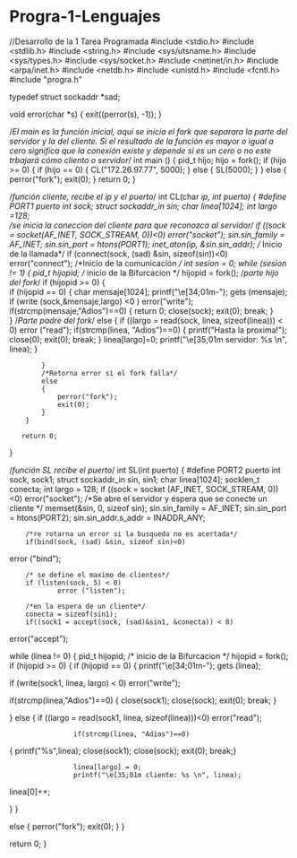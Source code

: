 Progra-1-Lenguajes
==================

//Desarrollo de la 1 Tarea Programada
#include <stdio.h>
#include <stdlib.h>
#include <string.h>
#include <sys/utsname.h>
#include <sys/types.h>
#include <sys/socket.h>
#include <netinet/in.h>
#include <arpa/inet.h>
#include <netdb.h>
#include <unistd.h>
#include <fcntl.h>
#include "progra.h"

typedef struct sockaddr *sad;
 
void error(char *s)
{
	exit((perror(s), -1));
}

/*El main es la función inicial, aqui se inicia el fork que separara la parte del servidor y la del cliente. Si el resultado de la función es mayor
 o igual a cero significa que la conexión existe y depende si es un cero o no este trbajará cómo cliento o servidor*/
int main ()
{
	pid_t hijo;
	hijo = fork();
	if (hijo >= 0)
	{
		if (hijo == 0)
		{
			CL("172.26.97.77", 5000);
		}
		else
		{
			SL(5000);
		}
	}
	else
	{
		perror("fork");
		exit(0);
	}
	return 0;
}

/*función cliente, recibe el ip y el puerto*/
int CL(char *ip, int puerto)
{
	#define PORT1 puerto
	int sock;
    struct sockaddr_in sin;
    char linea[1024];
    int largo =128;    
    /*se inicia la coneccion del cliente para que reconozca al servidor*/
    if ((sock = socket(AF_INET, SOCK_STREAM, 0))<0)
        error("socket");
        sin.sin_family = AF_INET;
        sin.sin_port = htons(PORT1);
        inet_aton(ip, &sin.sin_addr);
        /* Inicio de la llamada*/
        if (connect(sock, (sad) &sin, sizeof(sin))<0)
               error("connect");
        /*Inicio de la comunicación */
        int sesion = 0;
        while (sesion != 1)
        {
			pid_t hijopid;
			/* inicio de la Bifurcacion */
			hijopid = fork();
			/*parte hijo del fork*/
			if (hijopid >= 0)
			{	
				if (hijopid == 0)
				{
					char mensaje[1024];
					printf("\e[34;01m-");
					gets (mensaje);
					if (write (sock,&mensaje,largo) <0 )
						error("write");
					if(strcmp(mensaje,"Adios")==0)
					{
					return 0;
					close(sock);
					exit(0);
					break;
					}	
				}
				/*Parte padre del fork*/
				else
				{
					if ((largo = read(sock, linea, sizeof(linea))) < 0)
						error ("read");
					if(strcmp(linea, "Adios")==0)
					{
						printf("Hasta la proxima!");
						close(0);
						exit(0);
						break;
					}
					linea[largo]=0;
					printf("\e[35;01m servidor: %s \n", linea);	
				}

			}
			/*Retorna error si el fork falla*/
			else
			{
				perror("fork");
				exit(0);
			}
		}
      
       return 0;
}

/*función SL recibe el puerto*/
int SL(int puerto)
{
	#define PORT2 puerto
	int sock, sock1;
    struct sockaddr_in sin, sin1;
    char linea[1024];
    socklen_t conecta;
    int largo = 128;
    if ((sock = socket (AF_INET, SOCK_STREAM, 0)) <0)
		error("socket");
        /*Se abre el servidor y espera que se conecte un cliente */
        memset(&sin, 0, sizeof sin);
        sin.sin_family = AF_INET;
        sin.sin_port = htons(PORT2);
        sin.sin_addr.s_addr = INADDR_ANY;
 
        /*re rotarna un error si la busqueda no es acertada*/
        if(bind(sock, (sad) &sin, sizeof sin)<0)
error ("bind");
 
        /* se define el maximo de clientes*/
        if (listen(sock, 5) < 0)
                error ("listen");
 
        /*en la espera de un cliente*/
        conecta = sizeof(sin1);
        if((sock1 = accept(sock, (sad)&sin1, &conecta)) < 0)
error("accept");

while (linea != 0)
{
pid_t hijopid;
/* inicio de la Bifurcacion */
hijopid = fork();
if (hijopid >= 0)
{
if (hijopid == 0)
{
printf("\e[34;01m-");
gets (linea);

if (write(sock1, linea, largo) < 0)
error("write");

if(strcmp(linea,"Adios")==0)
{
close(sock1);
close(sock);
exit(0);
break;
}

}
else
{
if ((largo = read(sock1, linea, sizeof(linea)))<0)
                        error("read");
                        
                    if(strcmp(linea, "Adios")==0)
{
printf("%s",linea);
close(sock1);
close(sock);
exit(0);
break;}

                    linea[largo] = 0;
                    printf("\e[35;01m cliente: %s \n", linea);
linea[0]++;

}
}

else
{
perror("fork");
exit(0);
}
}
      
return 0;
}
